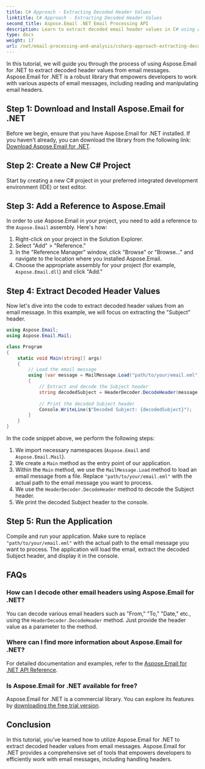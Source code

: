 ```yaml
---
title: C# Approach - Extracting Decoded Header Values
linktitle: C# Approach - Extracting Decoded Header Values
second_title: Aspose.Email .NET Email Processing API
description: Learn to extract decoded email header values in C# using Aspose.Email for .NET. Comprehensive guide with code examples.
type: docs
weight: 17
url: /net/email-processing-and-analysis/csharp-approach-extracting-decoded-header-values/
---
```


In this tutorial, we will guide you through the process of using Aspose.Email for .NET to extract decoded header values from email messages. Aspose.Email for .NET is a robust library that empowers developers to work with various aspects of email messages, including reading and manipulating email headers.

## Step 1: Download and Install Aspose.Email for .NET

Before we begin, ensure that you have Aspose.Email for .NET installed. If you haven't already, you can download the library from the following link: [Download Aspose.Email for .NET](https://releases.aspose.com/email/net).

## Step 2: Create a New C# Project

Start by creating a new C# project in your preferred integrated development environment (IDE) or text editor.

## Step 3: Add a Reference to Aspose.Email

In order to use Aspose.Email in your project, you need to add a reference to the `Aspose.Email` assembly. Here's how:

1. Right-click on your project in the Solution Explorer.
2. Select "Add" > "Reference."
3. In the "Reference Manager" window, click "Browse" or "Browse..." and navigate to the location where you installed Aspose.Email.
4. Choose the appropriate assembly for your project (for example, `Aspose.Email.dll`) and click "Add."

## Step 4: Extract Decoded Header Values

Now let's dive into the code to extract decoded header values from an email message. In this example, we will focus on extracting the "Subject" header.

```csharp
using Aspose.Email;
using Aspose.Email.Mail;

class Program
{
    static void Main(string[] args)
    {
        // Load the email message
        using (var message = MailMessage.Load("path/to/your/email.eml"))
        {
            // Extract and decode the Subject header
            string decodedSubject = HeaderDecoder.DecodeHeader(message.Subject);
            
            // Print the decoded Subject header
            Console.WriteLine($"Decoded Subject: {decodedSubject}");
        }
    }
}
```

In the code snippet above, we perform the following steps:

1. We import necessary namespaces (`Aspose.Email` and `Aspose.Email.Mail`).
2. We create a `Main` method as the entry point of our application.
3. Within the `Main` method, we use the `MailMessage.Load` method to load an email message from a file. Replace `"path/to/your/email.eml"` with the actual path to the email message you want to process.
4. We use the `HeaderDecoder.DecodeHeader` method to decode the Subject header.
5. We print the decoded Subject header to the console.

## Step 5: Run the Application

Compile and run your application. Make sure to replace `"path/to/your/email.eml"` with the actual path to the email message you want to process. The application will load the email, extract the decoded Subject header, and display it in the console.

## FAQs

### How can I decode other email headers using Aspose.Email for .NET?

You can decode various email headers such as "From," "To," "Date," etc., using the `HeaderDecoder.DecodeHeader` method. Just provide the header value as a parameter to the method.

### Where can I find more information about Aspose.Email for .NET?

For detailed documentation and examples, refer to the [Aspose.Email for .NET API Reference](https://reference.aspose.com/email/net).

### Is Aspose.Email for .NET available for free?

Aspose.Email for .NET is a commercial library. You can explore its features by [downloading the free trial version](https://releases.aspose.com/email/net).

## Conclusion

In this tutorial, you've learned how to utilize Aspose.Email for .NET to extract decoded header values from email messages. Aspose.Email for .NET provides a comprehensive set of tools that empowers developers to efficiently work with email messages, including handling headers.
